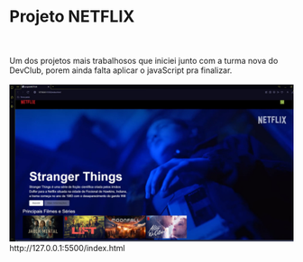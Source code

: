 <h1>Projeto NETFLIX</h1>
<br>
<br>
Um dos projetos mais trabalhosos que iniciei junto com a turma nova do DevClub, porem ainda falta aplicar o javaScript pra finalizar.
<br>
<br>
<img src="https://github.com/luizzvianna/projeto-netlix/blob/master/img/projetoNETFLIX.jpg?raw=true"
<br>
<br>
http://127.0.0.1:5500/index.html
